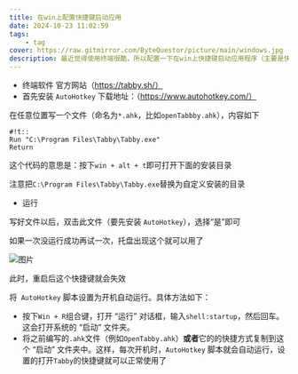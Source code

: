 ```yaml
---
title: 在win上配置快捷键启动应用
date: 2024-10-23 11:02:59
tags:
    - tag
cover: https://raw.gitmirror.com/ByteQuestor/picture/main/windows.jpg
description: 最近觉得使用终端很酷，所以配置一下在win上快捷键启动应用程序（主要是快捷键启动终端）
---
```

+ 终端软件
官方网站（https://tabby.sh/）
+ 首先安装 `AutoHotkey`
下载地址：（https://www.autohotkey.com/）

在任意位置写一个文件（命名为`*.ahk`，比如`openTabbby.ahk`），内容如下

```ahk
#!t::
Run "C:\Program Files\Tabby\Tabby.exe"
Return
```

这个代码的意思是：按下`win + alt + t`即可打开下面的安装目录

注意把`C:\Program Files\Tabby\Tabby.exe`替换为自定义安装的目录

+ 运行

写好文件以后，双击此文件（要先安装 `AutoHotkey`），选择“是”即可

如果一次没运行成功再试一次，托盘出现这个就可以用了

![图片](https://raw.gitmirror.com/ByteQuestor/picture/questforter/1.png)

此时，重启后这个快捷键就会失效

将` AutoHotkey` 脚本设置为开机自动运行。具体方法如下：

- 按下`Win + R`组合键，打开 “运行” 对话框，输入`shell:startup`，然后回车。这会打开系统的 “启动” 文件夹。
- 将之前编写的`.ahk`文件（例如`OpenTabby.ahk`）**或者**它的的快捷方式复制到这个 “启动” 文件夹中。这样，每次开机时，`AutoHotkey` 脚本就会自动运行，设置的打开`Tabby`的快捷键就可以正常使用了
